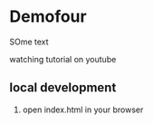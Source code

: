 # Demofour

SOme text

watching tutorial on youtube
## local development
1. open index.html in your browser